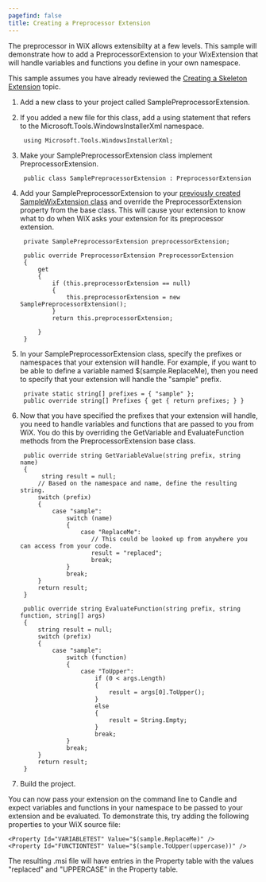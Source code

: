 ```yaml
---
pagefind: false
title: Creating a Preprocessor Extension
---
```


The preprocessor in WiX allows extensibilty at a few levels. This sample will demonstrate how to add a PreprocessorExtension to your WixExtension that will handle variables and functions you define in your own namespace.

This sample assumes you have already reviewed the [Creating a Skeleton Extension](extension_development_simple_example/) topic.

1. Add a new class to your project called SamplePreprocessorExtension.
1. If you added a new file for this class, add a using statement that refers to the Microsoft.Tools.WindowsInstallerXml namespace.

        using Microsoft.Tools.WindowsInstallerXml;
1. Make your SamplePreprocessorExtension class implement PreprocessorExtension.

        public class SamplePreprocessorExtension : PreprocessorExtension
1. Add your SamplePreprocessorExtension to your [previously created SampleWixExtension class](extension_development_simple_example/) and override the PreprocessorExtension property from the base class. This will cause your extension to know what to do when WiX asks your extension for its preprocessor extension.

        private SamplePreprocessorExtension preprocessorExtension; 
        
        public override PreprocessorExtension PreprocessorExtension 
        { 
            get
            { 
                if (this.preprocessorExtension == null) 
                { 
                    this.preprocessorExtension = new SamplePreprocessorExtension();
                } 
                return this.preprocessorExtension; 
        
            } 
        }
1. In your SamplePreprocessorExtension class, specify the prefixes or namespaces that your extension will handle. For example, if you want to be able to define a variable named $(sample.ReplaceMe), then you need to specify that your extension will handle the &quot;sample&quot; prefix.

        private static string[] prefixes = { "sample" }; 
        public override string[] Prefixes { get { return prefixes; } }
1. Now that you have specified the prefixes that your extension will handle, you need to handle variables and functions that are passed to you from WiX. You do this by overriding the GetVariable and EvaluateFunction methods from the PreprocessorExtension base class.

        public override string GetVariableValue(string prefix, string name) 
        { 
             string result = null; 
            // Based on the namespace and name, define the resulting string. 
            switch (prefix) 
            { 
                case "sample": 
                    switch (name) 
                    { 
                        case "ReplaceMe": 
                           // This could be looked up from anywhere you can access from your code. 
                           result = "replaced"; 
                           break; 
                    } 
                    break; 
            }  
            return result; 
        }  
           
        public override string EvaluateFunction(string prefix, string function, string[] args) 
        { 
            string result = null; 
            switch (prefix) 
            { 
                case "sample": 
                    switch (function)  
                    { 
                        case "ToUpper": 
                            if (0 < args.Length)  
                            { 
                                result = args[0].ToUpper(); 
                            } 
                            else 
                            { 
                                result = String.Empty;  
                            } 
                            break;  
                    }  
                    break;  
            }  
            return result; 
        }
1. Build the project.

You can now pass your extension on the command line to Candle and expect variables and functions in your namespace to be passed to your extension and be evaluated. To demonstrate this, try adding the following properties to your WiX source file:

    <Property Id="VARIABLETEST" Value="$(sample.ReplaceMe)" />
    <Property Id="FUNCTIONTEST" Value="$(sample.ToUpper(uppercase))" />

The resulting .msi file will have entries in the Property table with the values &quot;replaced&quot; and &quot;UPPERCASE&quot; in the Property table.
